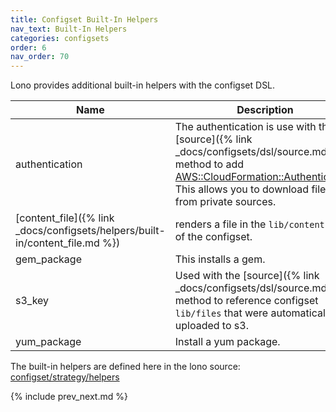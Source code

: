 ```yaml
---
title: Configset Built-In Helpers
nav_text: Built-In Helpers
categories: configsets
order: 6
nav_order: 70
---
```


Lono provides additional built-in helpers with the configset DSL.

Name | Description
--- | ---
authentication | The authentication is use with the [source]({% link _docs/configsets/dsl/source.md %}) method to add [AWS::CloudFormation::Authentication](https://docs.aws.amazon.com/AWSCloudFormation/latest/UserGuide/aws-resource-authentication.html). This allows you to download files from  private sources.
[content_file]({% link _docs/configsets/helpers/built-in/content_file.md %}) | renders a file in the `lib/content` folder of the configset.
gem_package | This installs a gem.
s3_key | Used with the [source]({% link _docs/configsets/dsl/source.md %}) method to reference configset `lib/files` that were automatically uploaded to s3.
yum_package | Install a yum package.

The built-in helpers are defined here in the lono source: [configset/strategy/helpers](https://github.com/tongueroo/lono/tree/master/lib/lono/configset/strategy/helpers)

{% include prev_next.md %}
